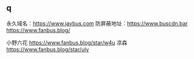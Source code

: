 
## q

永久域名：https://www.javbus.com 防屏蔽地址：https://www.buscdn.bar
https://www.fanbus.blog/ 

小野六花 https://www.fanbus.blog/star/w4u 
凉森 https://www.fanbus.blog/star/uly










